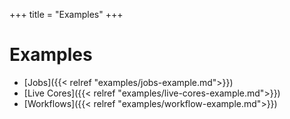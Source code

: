 +++
title = "Examples"
+++

# Examples

- [Jobs]({{< relref "examples/jobs-example.md">}})
- [Live Cores]({{< relref "examples/live-cores-example.md">}})
- [Workflows]({{< relref "examples/workflow-example.md">}})